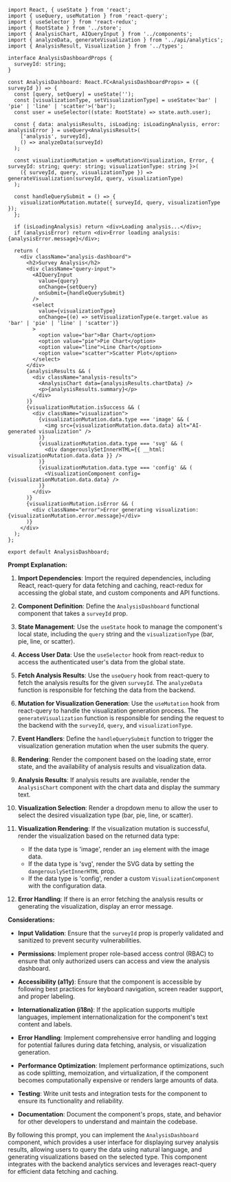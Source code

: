 ```tsx
import React, { useState } from 'react';
import { useQuery, useMutation } from 'react-query';
import { useSelector } from 'react-redux';
import { RootState } from '../store';
import { AnalysisChart, AIQueryInput } from '../components';
import { analyzeData, generateVisualization } from '../api/analytics';
import { AnalysisResult, Visualization } from '../types';

interface AnalysisDashboardProps {
  surveyId: string;
}

const AnalysisDashboard: React.FC<AnalysisDashboardProps> = ({ surveyId }) => {
  const [query, setQuery] = useState('');
  const [visualizationType, setVisualizationType] = useState<'bar' | 'pie' | 'line' | 'scatter'>('bar');
  const user = useSelector((state: RootState) => state.auth.user);

  const { data: analysisResults, isLoading: isLoadingAnalysis, error: analysisError } = useQuery<AnalysisResult>(
    ['analysis', surveyId],
    () => analyzeData(surveyId)
  );

  const visualizationMutation = useMutation<Visualization, Error, { surveyId: string; query: string; visualizationType: string }>(
    ({ surveyId, query, visualizationType }) => generateVisualization(surveyId, query, visualizationType)
  );

  const handleQuerySubmit = () => {
    visualizationMutation.mutate({ surveyId, query, visualizationType });
  };

  if (isLoadingAnalysis) return <div>Loading analysis...</div>;
  if (analysisError) return <div>Error loading analysis: {analysisError.message}</div>;

  return (
    <div className="analysis-dashboard">
      <h2>Survey Analysis</h2>
      <div className="query-input">
        <AIQueryInput
          value={query}
          onChange={setQuery}
          onSubmit={handleQuerySubmit}
        />
        <select
          value={visualizationType}
          onChange={(e) => setVisualizationType(e.target.value as 'bar' | 'pie' | 'line' | 'scatter')}
        >
          <option value="bar">Bar Chart</option>
          <option value="pie">Pie Chart</option>
          <option value="line">Line Chart</option>
          <option value="scatter">Scatter Plot</option>
        </select>
      </div>
      {analysisResults && (
        <div className="analysis-results">
          <AnalysisChart data={analysisResults.chartData} />
          <p>{analysisResults.summary}</p>
        </div>
      )}
      {visualizationMutation.isSuccess && (
        <div className="visualization">
          {visualizationMutation.data.type === 'image' && (
            <img src={visualizationMutation.data.data} alt="AI-generated visualization" />
          )}
          {visualizationMutation.data.type === 'svg' && (
            <div dangerouslySetInnerHTML={{ __html: visualizationMutation.data.data }} />
          )}
          {visualizationMutation.data.type === 'config' && (
            <VisualizationComponent config={visualizationMutation.data.data} />
          )}
        </div>
      )}
      {visualizationMutation.isError && (
        <div className="error">Error generating visualization: {visualizationMutation.error.message}</div>
      )}
    </div>
  );
};

export default AnalysisDashboard;
```

**Prompt Explanation:**

1. **Import Dependencies**: Import the required dependencies, including React, react-query for data fetching and caching, react-redux for accessing the global state, and custom components and API functions.

2. **Component Definition**: Define the `AnalysisDashboard` functional component that takes a `surveyId` prop.

3. **State Management**: Use the `useState` hook to manage the component's local state, including the `query` string and the `visualizationType` (bar, pie, line, or scatter).

4. **Access User Data**: Use the `useSelector` hook from react-redux to access the authenticated user's data from the global state.

5. **Fetch Analysis Results**: Use the `useQuery` hook from react-query to fetch the analysis results for the given `surveyId`. The `analyzeData` function is responsible for fetching the data from the backend.

6. **Mutation for Visualization Generation**: Use the `useMutation` hook from react-query to handle the visualization generation process. The `generateVisualization` function is responsible for sending the request to the backend with the `surveyId`, `query`, and `visualizationType`.

7. **Event Handlers**: Define the `handleQuerySubmit` function to trigger the visualization generation mutation when the user submits the query.

8. **Rendering**: Render the component based on the loading state, error state, and the availability of analysis results and visualization data.

9. **Analysis Results**: If analysis results are available, render the `AnalysisChart` component with the chart data and display the summary text.

10. **Visualization Selection**: Render a dropdown menu to allow the user to select the desired visualization type (bar, pie, line, or scatter).

11. **Visualization Rendering**: If the visualization mutation is successful, render the visualization based on the returned data type:
    - If the data type is 'image', render an `img` element with the image data.
    - If the data type is 'svg', render the SVG data by setting the `dangerouslySetInnerHTML` prop.
    - If the data type is 'config', render a custom `VisualizationComponent` with the configuration data.

12. **Error Handling**: If there is an error fetching the analysis results or generating the visualization, display an error message.

**Considerations:**

- **Input Validation**: Ensure that the `surveyId` prop is properly validated and sanitized to prevent security vulnerabilities.

- **Permissions**: Implement proper role-based access control (RBAC) to ensure that only authorized users can access and view the analysis dashboard.

- **Accessibility (a11y)**: Ensure that the component is accessible by following best practices for keyboard navigation, screen reader support, and proper labeling.

- **Internationalization (i18n)**: If the application supports multiple languages, implement internationalization for the component's text content and labels.

- **Error Handling**: Implement comprehensive error handling and logging for potential failures during data fetching, analysis, or visualization generation.

- **Performance Optimization**: Implement performance optimizations, such as code splitting, memoization, and virtualization, if the component becomes computationally expensive or renders large amounts of data.

- **Testing**: Write unit tests and integration tests for the component to ensure its functionality and reliability.

- **Documentation**: Document the component's props, state, and behavior for other developers to understand and maintain the codebase.

By following this prompt, you can implement the `AnalysisDashboard` component, which provides a user interface for displaying survey analysis results, allowing users to query the data using natural language, and generating visualizations based on the selected type. This component integrates with the backend analytics services and leverages react-query for efficient data fetching and caching.